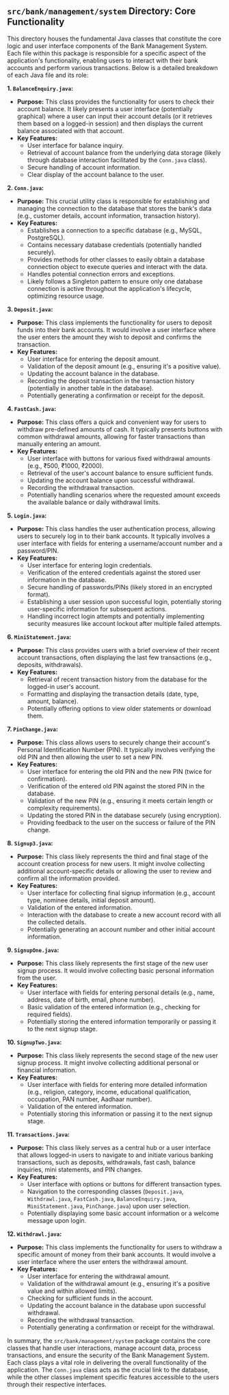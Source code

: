 ## `src/bank/management/system` Directory: Core Functionality

This directory houses the fundamental Java classes that constitute the core logic and user interface components of the Bank Management System. Each file within this package is responsible for a specific aspect of the application's functionality, enabling users to interact with their bank accounts and perform various transactions. Below is a detailed breakdown of each Java file and its role:

**1. `BalanceEnquiry.java`:**

* **Purpose:** This class provides the functionality for users to check their account balance. It likely presents a user interface (potentially graphical) where a user can input their account details (or it retrieves them based on a logged-in session) and then displays the current balance associated with that account.
* **Key Features:**
    * User interface for balance inquiry.
    * Retrieval of account balance from the underlying data storage (likely through database interaction facilitated by the `Conn.java` class).
    * Secure handling of account information.
    * Clear display of the account balance to the user.

**2. `Conn.java`:**

* **Purpose:** This crucial utility class is responsible for establishing and managing the connection to the database that stores the bank's data (e.g., customer details, account information, transaction history).
* **Key Features:**
    * Establishes a connection to a specific database (e.g., MySQL, PostgreSQL).
    * Contains necessary database credentials (potentially handled securely).
    * Provides methods for other classes to easily obtain a database connection object to execute queries and interact with the data.
    * Handles potential connection errors and exceptions.
    * Likely follows a Singleton pattern to ensure only one database connection is active throughout the application's lifecycle, optimizing resource usage.

**3. `Deposit.java`:**

* **Purpose:** This class implements the functionality for users to deposit funds into their bank accounts. It would involve a user interface where the user enters the amount they wish to deposit and confirms the transaction.
* **Key Features:**
    * User interface for entering the deposit amount.
    * Validation of the deposit amount (e.g., ensuring it's a positive value).
    * Updating the account balance in the database.
    * Recording the deposit transaction in the transaction history (potentially in another table in the database).
    * Potentially generating a confirmation or receipt for the deposit.

**4. `FastCash.java`:**

* **Purpose:** This class offers a quick and convenient way for users to withdraw pre-defined amounts of cash. It typically presents buttons with common withdrawal amounts, allowing for faster transactions than manually entering an amount.
* **Key Features:**
    * User interface with buttons for various fixed withdrawal amounts (e.g., ₹500, ₹1000, ₹2000).
    * Retrieval of the user's account balance to ensure sufficient funds.
    * Updating the account balance upon successful withdrawal.
    * Recording the withdrawal transaction.
    * Potentially handling scenarios where the requested amount exceeds the available balance or daily withdrawal limits.

**5. `Login.java`:**

* **Purpose:** This class handles the user authentication process, allowing users to securely log in to their bank accounts. It typically involves a user interface with fields for entering a username/account number and a password/PIN.
* **Key Features:**
    * User interface for entering login credentials.
    * Verification of the entered credentials against the stored user information in the database.
    * Secure handling of passwords/PINs (likely stored in an encrypted format).
    * Establishing a user session upon successful login, potentially storing user-specific information for subsequent actions.
    * Handling incorrect login attempts and potentially implementing security measures like account lockout after multiple failed attempts.

**6. `MiniStatement.java`:**

* **Purpose:** This class provides users with a brief overview of their recent account transactions, often displaying the last few transactions (e.g., deposits, withdrawals).
* **Key Features:**
    * Retrieval of recent transaction history from the database for the logged-in user's account.
    * Formatting and displaying the transaction details (date, type, amount, balance).
    * Potentially offering options to view older statements or download them.

**7. `PinChange.java`:**

* **Purpose:** This class allows users to securely change their account's Personal Identification Number (PIN). It typically involves verifying the old PIN and then allowing the user to set a new PIN.
* **Key Features:**
    * User interface for entering the old PIN and the new PIN (twice for confirmation).
    * Verification of the entered old PIN against the stored PIN in the database.
    * Validation of the new PIN (e.g., ensuring it meets certain length or complexity requirements).
    * Updating the stored PIN in the database securely (using encryption).
    * Providing feedback to the user on the success or failure of the PIN change.

**8. `Signup3.java`:**

* **Purpose:** This class likely represents the third and final stage of the account creation process for new users. It might involve collecting additional account-specific details or allowing the user to review and confirm all the information provided.
* **Key Features:**
    * User interface for collecting final signup information (e.g., account type, nominee details, initial deposit amount).
    * Validation of the entered information.
    * Interaction with the database to create a new account record with all the collected details.
    * Potentially generating an account number and other initial account information.

**9. `SignupOne.java`:**

* **Purpose:** This class likely represents the first stage of the new user signup process. It would involve collecting basic personal information from the user.
* **Key Features:**
    * User interface with fields for entering personal details (e.g., name, address, date of birth, email, phone number).
    * Basic validation of the entered information (e.g., checking for required fields).
    * Potentially storing the entered information temporarily or passing it to the next signup stage.

**10. `SignupTwo.java`:**

* **Purpose:** This class likely represents the second stage of the new user signup process. It might involve collecting additional personal or financial information.
* **Key Features:**
    * User interface with fields for entering more detailed information (e.g., religion, category, income, educational qualification, occupation, PAN number, Aadhaar number).
    * Validation of the entered information.
    * Potentially storing this information or passing it to the next signup stage.

**11. `Transactions.java`:**

* **Purpose:** This class likely serves as a central hub or a user interface that allows logged-in users to navigate to and initiate various banking transactions, such as deposits, withdrawals, fast cash, balance inquiries, mini statements, and PIN changes.
* **Key Features:**
    * User interface with options or buttons for different transaction types.
    * Navigation to the corresponding classes (`Deposit.java`, `Withdrawl.java`, `FastCash.java`, `BalanceEnquiry.java`, `MiniStatement.java`, `PinChange.java`) upon user selection.
    * Potentially displaying some basic account information or a welcome message upon login.

**12. `Withdrawl.java`:**

* **Purpose:** This class implements the functionality for users to withdraw a specific amount of money from their bank accounts. It would involve a user interface where the user enters the withdrawal amount.
* **Key Features:**
    * User interface for entering the withdrawal amount.
    * Validation of the withdrawal amount (e.g., ensuring it's a positive value and within allowed limits).
    * Checking for sufficient funds in the account.
    * Updating the account balance in the database upon successful withdrawal.
    * Recording the withdrawal transaction.
    * Potentially generating a confirmation or receipt for the withdrawal.

In summary, the `src/bank/management/system` package contains the core classes that handle user interactions, manage account data, process transactions, and ensure the security of the Bank Management System. Each class plays a vital role in delivering the overall functionality of the application. The `Conn.java` class acts as the crucial link to the database, while the other classes implement specific features accessible to the users through their respective interfaces.

